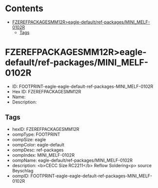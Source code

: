 



Contents
========

* [FZEREFPACKAGESMM12R>eagle-default/ref-packages/MINI_MELF-0102R](#fzerefpackagesmm12reagle-defaultref-packagesmini_melf-0102r)
	* [Tags](#tags)

# FZEREFPACKAGESMM12R>eagle-default/ref-packages/MINI_MELF-0102R

- ID: FOOTPRINT-eagle-eagle-default-ref-packages-MINI_MELF-0102R
- Hex ID: FZEREFPACKAGESMM12R
- Name: 
- Description: 

## Tags

- hexID: FZEREFPACKAGESMM12R
- oompType: FOOTPRINT
- oompSize: eagle
- oompColor: eagle-default
- oompDesc: ref-packages
- oompIndex: MINI_MELF-0102R
- oompName: eagle-default/ref-packages/MINI_MELF-0102R
- description: &lt;b&gt;CECC Size RC2211&lt;/b&gt; Reflow Soldering&lt;p&gt;&#xD;
source Beyschlag
- oompID: FOOTPRINT-eagle-eagle-default-ref-packages-MINI_MELF-0102R
